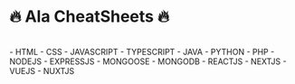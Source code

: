 # 🔥 Ala CheatSheets 🔥
<br />
- HTML
- CSS
- JAVASCRIPT
- TYPESCRIPT
- JAVA
- PYTHON
- PHP
- NODEJS
- EXPRESSJS
- MONGOOSE
- MONGODB
- REACTJS
- NEXTJS
- VUEJS
- NUXTJS
